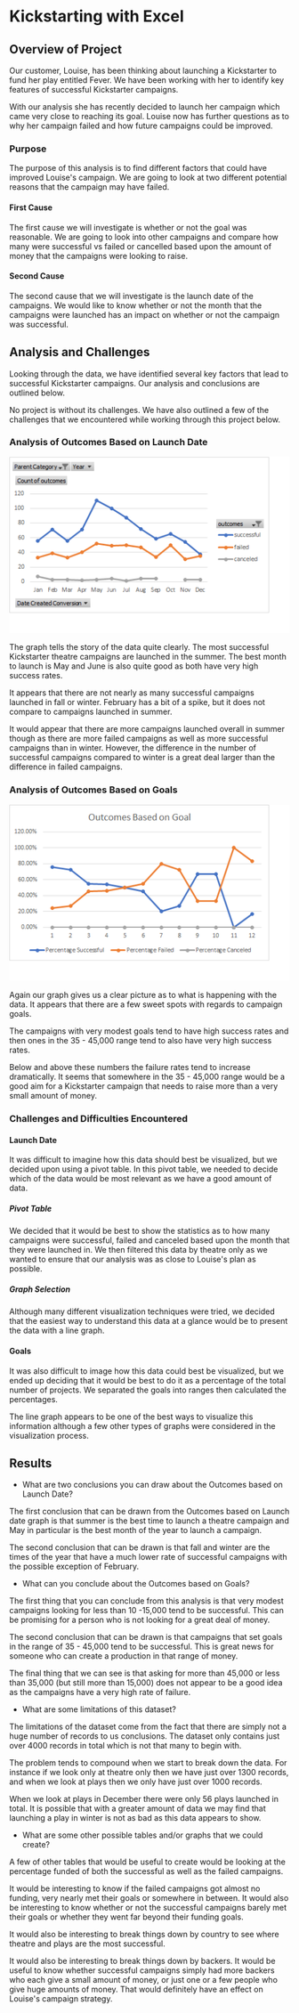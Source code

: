 # Kickstarting with Excel

## Overview of Project

Our customer, Louise, has been thinking about launching a Kickstarter to fund her play entitled Fever.  We have been working with her to identify key features of successful Kickstarter campaigns.

With our analysis she has recently decided to launch her campaign which came very close to reaching its goal.  Louise now has further questions as to why her campaign failed and how future campaigns could be improved.

### Purpose

The purpose of this analysis is to find different factors that could have improved Louise's campaign.  We are going to look at two different potential reasons that the campaign may have failed.

#### First Cause

The first cause we will investigate is whether or not the goal was reasonable.  We are going to look into other campaigns and compare how many were successful vs failed or cancelled based upon the amount of money that the campaigns were looking to raise.

#### Second Cause

The second cause that we will investigate is the launch date of the campaigns.  We would like to know whether or not the month that the campaigns were launched has an impact on whether or not the campaign was successful.

## Analysis and Challenges

Looking through the data, we have identified several key factors that lead to successful Kickstarter campaigns.  Our analysis and conclusions are outlined below.

No project is without its challenges.  We have also outlined a few of the challenges that we encountered while working through this project below.

### Analysis of Outcomes Based on Launch Date

![Outcomes Based on Launch Date](\Resources\Theater_Outcomes_vs_Launch.png)

The graph tells the story of the data quite clearly.  The most successful Kickstarter theatre campaigns are launched in the summer.  The best month to launch is May and June is also quite good as both have very high success rates.

It appears that there are not nearly as many successful campaigns launched in fall or winter.  February has a bit of a spike, but it does not compare to campaigns launched in summer.

It would appear that there are more campaigns launched overall in summer though as there are more failed campaigns as well as more successful campaigns than in winter.  However, the difference in the number of successful campaigns compared to winter is a great deal larger than the difference in failed campaigns.

### Analysis of Outcomes Based on Goals

![Outcomes Based on Goals](\Resources\Outcomes_vs_Goals.png)

Again our graph gives us a clear picture as to what is happening with the data.  It appears that there are a few sweet spots with regards to campaign goals.

The campaigns with very modest goals tend to have high success rates and then ones in the 35 - 45,000 range tend to also have very high success rates.

Below and above these numbers the failure rates tend to increase dramatically.  It seems that somewhere in the 35 - 45,000 range would be a good aim for a Kickstarter campaign that needs to raise more than a very small amount of money.

### Challenges and Difficulties Encountered

#### Launch Date

It was difficult to imagine how this data should best be visualized, but we decided upon using a pivot table.  In this pivot table, we needed to decide which of the data would be most relevant as we have a good amount of data.

##### Pivot Table

We decided that it would be best to show the statistics as to how many campaigns were successful, failed and canceled based upon the month that they were launched in.  We then filtered this data by theatre only as we wanted to ensure that our analysis was as close to Louise's plan as possible.

##### Graph Selection

Although many different visualization techniques were tried, we decided that the easiest way to understand this data at a glance would be to present the data with a line graph.

#### Goals

It was also difficult to image how this data could best be visualized, but we ended up deciding that it would be best to do it as a percentage of the total number of projects.  We separated the goals into ranges then calculated the percentages.

The line graph appears to be one of the best ways to visualize this information although a few other types of graphs were considered in the visualization process.


## Results

- What are two conclusions you can draw about the Outcomes based on Launch Date?

The first conclusion that can be drawn from the Outcomes based on Launch date graph is that summer is the best time to launch a theatre campaign and May in particular is the best month of the year to launch a campaign.

The second conclusion that can be drawn is that fall and winter are the times of the year that have a much lower rate of successful campaigns with the possible exception of February.

- What can you conclude about the Outcomes based on Goals?

The first thing that you can conclude from this analysis is that very modest campaigns looking for less than 10 -15,000 tend to be successful.  This can be promising for a person who is not looking for a great deal of money.

The second conclusion that can be drawn is that campaigns that set goals in the range of 35 - 45,000 tend to be successful.  This is great news for someone who can create a production in that range of money.

The final thing that we can see is that asking for more than 45,000 or less than 35,000 (but still more than 15,000) does not appear to be a good idea as the campaigns have a very high rate of failure.

- What are some limitations of this dataset?

The limitations of the dataset come from the fact that there are simply not a huge number of records to us conclusions.  The dataset only contains just over 4000 records in total which is not that many to begin with.

The problem tends to compound when we start to break down the data.  For instance if we look only at theatre only then we have just over 1300 records, and when we look at plays then we only have just over 1000 records.

When we look at plays in December there were only 56 plays launched in total.  It is possible that with a greater amount of data we may find that launching a play in winter is not as bad as this data appears to show.

- What are some other possible tables and/or graphs that we could create?

A few of other tables that would be useful to create would be looking at the percentage funded of both the successful as well as the failed campaigns.

It would be interesting to know if the failed campaigns got almost no funding, very nearly met their goals or somewhere in between.  It would also be interesting to know whether or not the successful campaigns barely met their goals or whether they went far beyond their funding goals.

It would also be interesting to break things down by country to see where theatre and plays are the most successful.

It would also be interesting to break things down by backers.  It would be useful to know whether successful campaigns simply had more backers who each give a small amount of money, or just one or a few people who give huge amounts of money.  That would definitely have an effect on Louise's campaign strategy.
